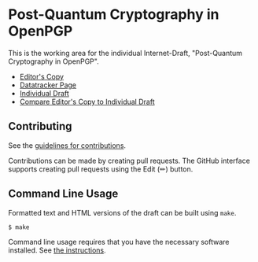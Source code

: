 # Post-Quantum Cryptography in OpenPGP

This is the working area for the individual Internet-Draft, "Post-Quantum Cryptography in OpenPGP".

* [Editor's Copy](https://openpgp-pqc.github.io/draft-openpgp-pqc/#go.draft-ietf-openpgp-pqc.html)
* [Datatracker Page](https://datatracker.ietf.org/doc/draft-ietf-openpgp-pqc)
* [Individual Draft](https://datatracker.ietf.org/doc/html/draft-ietf-openpgp-pqc)
* [Compare Editor's Copy to Individual Draft](https://openpgp-pqc.github.io/draft-openpgp-pqc/#go.draft-wussler-openpgp-pqc.diff)


## Contributing

See the
[guidelines for contributions](https://github.com/openpgp-pqc/draft-openpgp-pqc/blob/main/CONTRIBUTING.md).

Contributions can be made by creating pull requests.
The GitHub interface supports creating pull requests using the Edit (✏) button.


## Command Line Usage

Formatted text and HTML versions of the draft can be built using `make`.

```sh
$ make
```

Command line usage requires that you have the necessary software installed.  See
[the instructions](https://github.com/martinthomson/i-d-template/blob/main/doc/SETUP.md).
